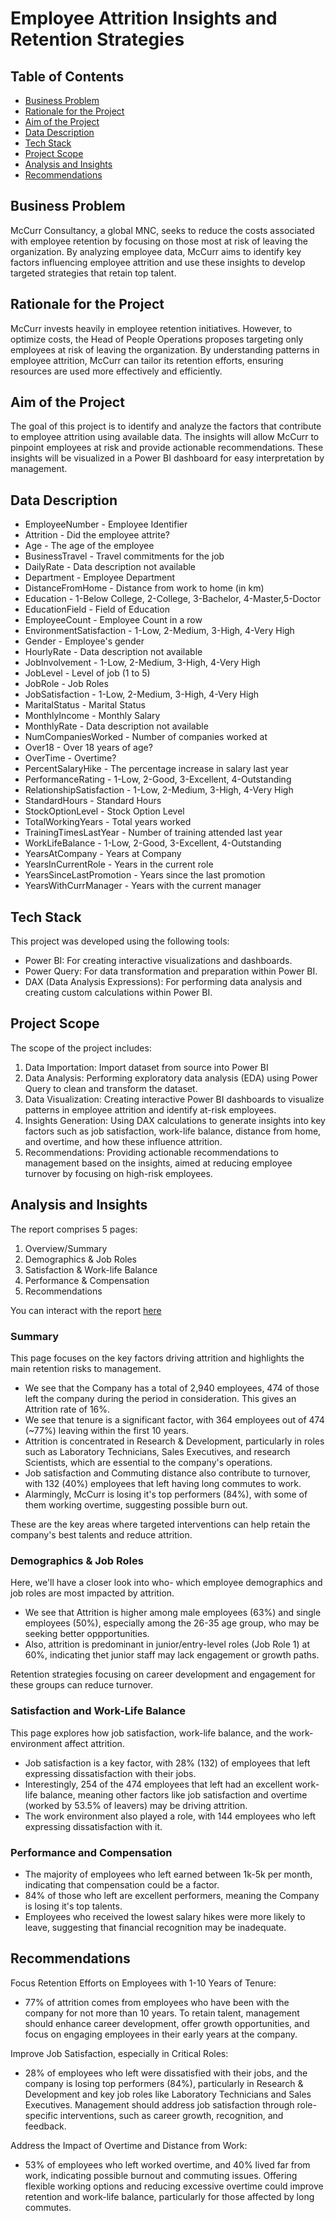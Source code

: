 # Employee Attrition Insights and Retention Strategies

## Table of Contents

- [Business Problem](#business-problem)
- [Rationale for the Project](#rationale-for-the-project)
- [Aim of the Project](#aim-of-the-project)
- [Data Description](#data-description)
- [Tech Stack](#tech-stack)
- [Project Scope](#project-scope)
- [Analysis and Insights](#analysis-and-insights)
- [Recommendations](#recommendations)

## Business Problem
McCurr Consultancy, a global MNC, seeks to reduce the costs associated with employee retention by focusing on those most at risk of leaving the organization. By analyzing employee data, McCurr aims to identify key factors influencing employee attrition and use these insights to develop targeted strategies that retain top talent.

## Rationale for the Project
McCurr invests heavily in employee retention initiatives. However, to optimize costs, the Head of People Operations proposes targeting only employees at risk of leaving the organization. By understanding patterns in employee attrition, McCurr can tailor its retention efforts, ensuring resources are used more effectively and efficiently.

## Aim of the Project
The goal of this project is to identify and analyze the factors that contribute to employee attrition using available data. The insights will allow McCurr to pinpoint employees at risk and provide actionable recommendations. These insights will be visualized in a Power BI dashboard for easy interpretation by management.

## Data Description
- EmployeeNumber - Employee Identifier
- Attrition - Did the employee attrite?
- Age - The age of the employee
- BusinessTravel - Travel commitments for the job
- DailyRate - Data description not available
- Department - Employee Department
- DistanceFromHome - Distance from work to home (in km)
- Education - 1-Below College, 2-College, 3-Bachelor, 4-Master,5-Doctor
- EducationField - Field of Education
- EmployeeCount - Employee Count in a row
- EnvironmentSatisfaction - 1-Low, 2-Medium, 3-High, 4-Very High
- Gender - Employee's gender
- HourlyRate - Data description not available
- JobInvolvement - 1-Low, 2-Medium, 3-High, 4-Very High
- JobLevel - Level of job (1 to 5)
- JobRole - Job Roles
- JobSatisfaction - 1-Low, 2-Medium, 3-High, 4-Very High
- MaritalStatus - Marital Status
- MonthlyIncome - Monthly Salary
- MonthlyRate - Data description not available
- NumCompaniesWorked - Number of companies worked at
- Over18 - Over 18 years of age?
- OverTime - Overtime?
- PercentSalaryHike - The percentage increase in salary last year
- PerformanceRating - 1-Low, 2-Good, 3-Excellent, 4-Outstanding
- RelationshipSatisfaction - 1-Low, 2-Medium, 3-High, 4-Very High
- StandardHours - Standard Hours
- StockOptionLevel - Stock Option Level
- TotalWorkingYears - Total years worked
- TrainingTimesLastYear - Number of training attended last year
- WorkLifeBalance - 1-Low, 2-Good, 3-Excellent, 4-Outstanding
- YearsAtCompany - Years at Company
- YearsInCurrentRole - Years in the current role
- YearsSinceLastPromotion - Years since the last promotion
- YearsWithCurrManager - Years with the current manager

## Tech Stack
This project was developed using the following tools:
- Power BI: For creating interactive visualizations and dashboards.
- Power Query: For data transformation and preparation within Power BI.
- DAX (Data Analysis Expressions): For performing data analysis and creating custom calculations within Power BI.

## Project Scope
The scope of the project includes:
1. Data Importation: Import dataset from source into Power BI
2. Data Analysis: Performing exploratory data analysis (EDA) using Power Query to clean and transform the dataset.
3. Data Visualization: Creating interactive Power BI dashboards to visualize patterns in employee attrition and identify at-risk employees.
4. Insights Generation: Using DAX calculations to generate insights into key factors such as job satisfaction, work-life balance, distance from home, and overtime, and how these influence attrition.
5. Recommendations: Providing actionable recommendations to management based on the insights, aimed at reducing employee turnover by focusing on high-risk employees.

## Analysis and Insights
The report comprises 5 pages:
1. Overview/Summary
2. Demographics & Job Roles
3. Satisfaction & Work-life Balance
4. Performance & Compensation
5. Recommendations

You can interact with the report [here]()

### Summary
This page focuses on the key factors driving attrition and highlights the main retention risks to management.
- We see that the Company has a total of 2,940 employees, 474 of those left the company during the period in consideration. This gives an Attrition rate of 16%.
- We see that tenure is a significant factor, with 364 employees out of 474 (~77%) leaving within the first 10 years.
- Attrition is concentrated in Research & Development, particularly in roles such as Laboratory Technicians, Sales Executives, and research Scientists, which are essential to the company's operations.
- Job satisfaction and Commuting distance also contribute to turnover, with 132 (40%) employees that left having long commutes to work.
- Alarmingly, McCurr is losing it's top performers (84%), with some of them working overtime, suggesting possible burn out.

These are the key areas where targeted interventions can help retain the company's best talents and reduce attrition.

### Demographics & Job Roles
Here, we'll have a closer look into who- which employee demographics and job roles are most impacted by attrition.
- We see that Attrition is higher among male employees (63%) and single employees (50%), especially among the 26-35 age group, who may be seeking better oppportunities.
- Also, attrition is predominant in junior/entry-level roles (Job Role 1) at 60%, indicating thet junior staff may lack engagement or growth paths.

Retention strategies focusing on career development and engagement for these groups can reduce turnover.

### Satisfaction and Work-Life Balance
This page explores how job satisfaction, work-life balance, and the work-environment affect attrition.
- Job satisfaction is a key factor, with 28% (132) of employees that left expressing dissatisfaction with their jobs.
- Interestingly, 254 of the 474 employees that left had an excellent work-life balance, meaning other factors like job satisfaction and overtime (worked by 53.5% of leavers) may be driving attrition.
- The work environment also played a role, with 144 employees who left expressing dissatisfaction with it.

### Performance and Compensation
- The majority of employees who left earned between 1k-5k per month, indicating that compensation could be a factor.
- 84% of those who left are excellent performers, meaning the Company is losing it's top talents.
- Employees who received the lowest salary hikes were more likely to leave, suggesting that financial recognition may be inadequate.

## Recommendations

Focus Retention Efforts on Employees with 1-10 Years of Tenure:

- 77% of attrition comes from employees who have been with the company for not more than 10 years. To retain talent, management should enhance career development, offer growth opportunities, and focus on engaging employees in their early years at the company.

Improve Job Satisfaction, especially in Critical Roles:

- 28% of employees who left were dissatisfied with their jobs, and the company is losing top performers (84%), particularly in Research & Development and key job roles like Laboratory Technicians and Sales Executives. Management should address job satisfaction through role-specific interventions, such as career growth, recognition, and feedback.


Address the Impact of Overtime and Distance from Work:

- 53% of employees who left worked overtime, and 40% lived far from work, indicating possible burnout and commuting issues. Offering flexible working options and reducing excessive overtime could improve retention and work-life balance, particularly for those affected by long commutes.
